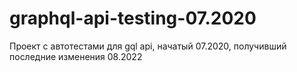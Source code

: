 # graphql-api-testing-07.2020
Проект с автотестами для gql api, начатый 07.2020, получивший последние изменения 08.2022
